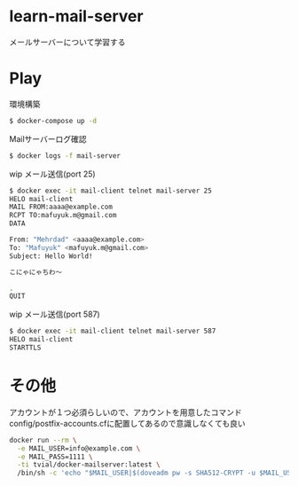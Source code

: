 # learn-mail-server
メールサーバーについて学習する

# Play
環境構築
```bash
$ docker-compose up -d
```

Mailサーバーログ確認
```bash
$ docker logs -f mail-server
```

wip メール送信(port 25)
```bash
$ docker exec -it mail-client telnet mail-server 25
HELO mail-client
MAIL FROM:aaaa@example.com
RCPT TO:mafuyuk.m@gmail.com
DATA

From: "Mehrdad" <aaaa@example.com>
To: "Mafuyuk" <mafuyuk.m@gmail.com>
Subject: Hello World!

こにゃにゃちわ～

.
QUIT
```

wip メール送信(port 587)
```bash
$ docker exec -it mail-client telnet mail-server 587
HELO mail-client
STARTTLS
```

# その他
アカウントが１つ必須らしいので、アカウントを用意したコマンド
config/postfix-accounts.cfに配置してあるので意識しなくても良い
```bash
docker run --rm \
  -e MAIL_USER=info@example.com \
  -e MAIL_PASS=1111 \
  -ti tvial/docker-mailserver:latest \
  /bin/sh -c 'echo "$MAIL_USER|$(doveadm pw -s SHA512-CRYPT -u $MAIL_USER -p $MAIL_PASS)"'
```